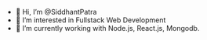 - 👋 Hi, I’m @SiddhantPatra
- 👀 I’m interested in Fullstack Web Development
- 🌱 I’m currently working with Node.js, React.js, Mongodb.


<!---
SiddhantPatra/SiddhantPatra is a ✨ special ✨ repository because its `README.md` (this file) appears on your GitHub profile.
You can click the Preview link to take a look at your changes.
--->
